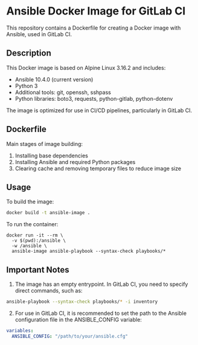 # Ansible Docker Image for GitLab CI

This repository contains a Dockerfile for creating a Docker image with Ansible, used in GitLab CI.

## Description

This Docker image is based on Alpine Linux 3.16.2 and includes:

- Ansible 10.4.0 (current version)
- Python 3
- Additional tools: git, openssh, sshpass
- Python libraries: boto3, requests, python-gitlab, python-dotenv

The image is optimized for use in CI/CD pipelines, particularly in GitLab CI.

## Dockerfile

Main stages of image building:

1. Installing base dependencies
2. Installing Ansible and required Python packages
3. Clearing cache and removing temporary files to reduce image size

## Usage

To build the image:

```bash
docker build -t ansible-image .
```

To run the container:

```
docker run -it --rm \
  -v $(pwd):/ansible \
  -w /ansible \
  ansible-image ansible-playbook --syntax-check playbooks/*
```

## Important Notes
1. The image has an empty entrypoint. In GitLab CI, you need to specify direct commands, such as:

```bash
ansible-playbook --syntax-check playbooks/* -i inventory
```

2. For use in GitLab CI, it is recommended to set the path to the Ansible configuration file in the ANSIBLE_CONFIG variable:

```yaml
variables:
  ANSIBLE_CONFIG: "/path/to/your/ansible.cfg"
```
